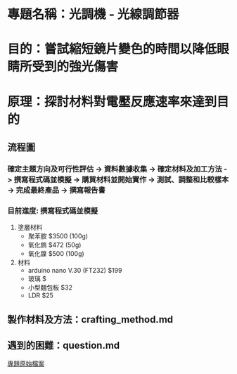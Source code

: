 # 專題名稱：光調機 - 光線調節器
# 目的：嘗試縮短鏡片變色的時間以降低眼睛所受到的強光傷害
# 原理：探討材料對電壓反應速率來達到目的

## 流程圖
### 確定主題方向及可行性評估 -> 資料數據收集 -> 確定材料及加工方法 -> 撰寫程式碼並模擬 -> 購買材料並開始實作 -> 測試、調整和比較樣本 -> 完成最終產品 -> 撰寫報告書
### 目前進度: 撰寫程式碼並模擬

1. 塗層材料
    - 聚苯胺   $3500 (100g)
    - 氧化鎢  $472 (50g)
    - 氧化鎳  $500 (100g)
2. 材料
    - arduino nano V.30 (FT232)  $199
    - 玻璃 $
    - 小型麵包板 $32
    - LDR $25

## 製作材料及方法：crafting_method.md
## 遇到的困難：question.md
[專題原始檔案](https://docs.google.com/document/d/1Bi5reHUkopnPiSacCYxusBpsj2TGtz2r/edit)

